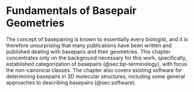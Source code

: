 # Fundamentals of Basepair Geometries

The concept of basepairing is known to essentially every biologist, and it is therefore unsurprising that many publications have been written and published dealing with basepairs and their geometries.
This chapter concentrates only on the background necessary for this work, specifically, established categorization of basepairs (@sec:bp-terminology), with focus the non-canonical classes.
The chapter also covers existing software for determining basepairs in 3D molecular structures, including some general approaches to describing basepairs (@sec:software).
